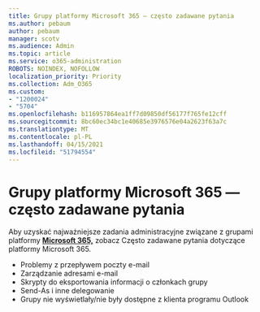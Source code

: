 ```yaml
---
title: Grupy platformy Microsoft 365 — często zadawane pytania
ms.author: pebaum
author: pebaum
manager: scotv
ms.audience: Admin
ms.topic: article
ms.service: o365-administration
ROBOTS: NOINDEX, NOFOLLOW
localization_priority: Priority
ms.collection: Adm_O365
ms.custom:
- "1200024"
- "5704"
ms.openlocfilehash: b116957864ea1ff7d09850df56177f765fe12cff
ms.sourcegitcommit: 8bc60ec34bc1e40685e3976576e04a2623f63a7c
ms.translationtype: MT
ms.contentlocale: pl-PL
ms.lasthandoff: 04/15/2021
ms.locfileid: "51794554"
---
```

# <a name="microsoft-365-groups-faq"></a>Grupy platformy Microsoft 365 — często zadawane pytania

Aby uzyskać najważniejsze zadania administracyjne związane z grupami platformy **[Microsoft 365,](https://aka.ms/M365GroupsFAQ)** zobacz Często zadawane pytania dotyczące platformy Microsoft 365.

- Problemy z przepływem poczty e-mail
- Zarządzanie adresami e-mail
- Skrypty do eksportowania informacji o członkach grupy
- Send-As i inne delegowanie
- Grupy nie wyświetlały/nie były dostępne z klienta programu Outlook